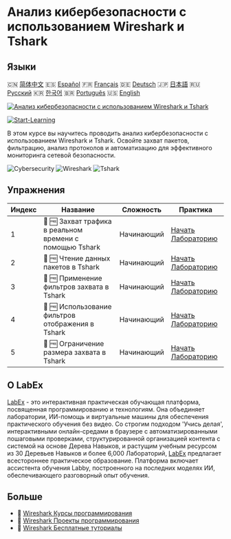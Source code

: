 # Анализ кибербезопасности с использованием Wireshark и Tshark

## Языки

🇨🇳 [简体中文](README_zh.md) 🇪🇸 [Español](README_es.md) 🇫🇷 [Français](README_fr.md) 🇩🇪 [Deutsch](README_de.md) 🇯🇵 [日本語](README_ja.md) 🇷🇺 [Русский](README_ru.md) 🇰🇷 [한국어](README_ko.md) 🇧🇷 [Português](README_pt.md) 🇺🇸 [English](README.md) 

[![Анализ кибербезопасности с использованием Wireshark и Tshark](https://cover-creator.labex.io/cybersecurity-analysis-with-wireshark-and-tshark.png?lang=ru)](https://labex.io/ru/courses/cybersecurity-analysis-with-wireshark-and-tshark)

[![Start-Learning](https://img.shields.io/badge/Start-Learning-whitesmoke?style=for-the-badge)](https://labex.io/ru/courses/cybersecurity-analysis-with-wireshark-and-tshark)

В этом курсе вы научитесь проводить анализ кибербезопасности с использованием Wireshark и Tshark. Освойте захват пакетов, фильтрацию, анализ протоколов и автоматизацию для эффективного мониторинга сетевой безопасности.

![Cybersecurity](https://img.shields.io/badge/Cybersecurity-whitesmoke?style=for-the-badge&logo=cybersecurity)
![Wireshark](https://img.shields.io/badge/Wireshark-whitesmoke?style=for-the-badge&logo=wireshark)
![Tshark](https://img.shields.io/badge/Tshark-whitesmoke?style=for-the-badge&logo=tshark)


## Упражнения

|   Индекс | Название                                                 | Сложность   | Практика                                                                                                                                                                           |
|----------|----------------------------------------------------------|-------------|------------------------------------------------------------------------------------------------------------------------------------------------------------------------------------|
|        1 | 🧩 🆓 Захват трафика в реальном времени с помощью Tshark | Начинающий  | <a target='_blank' href='https://labex.io/ru/labs/wireshark-capture-live-traffic-in-tshark-548916?course=cybersecurity-analysis-with-wireshark-and-tshark'>Начать Лабораторию</a>  |
|        2 | 🧩 🆓 Чтение данных пакетов в Tshark                     | Начинающий  | <a target='_blank' href='https://labex.io/ru/labs/wireshark-read-packet-data-in-tshark-548937?course=cybersecurity-analysis-with-wireshark-and-tshark'>Начать Лабораторию</a>      |
|        3 | 🧩 🆓 Применение фильтров захвата в Tshark               | Начинающий  | <a target='_blank' href='https://labex.io/ru/labs/wireshark-apply-capture-filters-in-tshark-548914?course=cybersecurity-analysis-with-wireshark-and-tshark'>Начать Лабораторию</a> |
|        4 | 🧩 🆓 Использование фильтров отображения в Tshark        | Начинающий  | <a target='_blank' href='https://labex.io/ru/labs/wireshark-use-display-filters-in-tshark-548939?course=cybersecurity-analysis-with-wireshark-and-tshark'>Начать Лабораторию</a>   |
|        5 | 🧩 🆓 Ограничение размера захвата в Tshark               | Начинающий  | <a target='_blank' href='https://labex.io/ru/labs/wireshark-limit-capture-size-in-tshark-548932?course=cybersecurity-analysis-with-wireshark-and-tshark'>Начать Лабораторию</a>    |

## О LabEx

[LabEx](https://labex.io) - это интерактивная практическая обучающая платформа, посвященная программированию и технологиям. Она объединяет лаборатории, ИИ-помощь и виртуальные машины для обеспечения практического обучения без видео. Со строгим подходом 'Учись делая', интерактивными онлайн-средами в браузере с автоматизированными пошаговыми проверками, структурированной организацией контента с системой на основе Дерева Навыков, и растущим учебным ресурсом из 30 Деревьев Навыков и более 6,000 Лабораторий, [LabEx](https://labex.io) предлагает всестороннее практическое образование. Платформа включает ассистента обучения Labby, построенного на последних моделях ИИ, обеспечивающего разговорный опыт обучения.

## Больше

- 🔗 [Wireshark Курсы программирования](https://github.com/labex-labs/awesome-programming-courses)
- 🔗 [Wireshark Проекты программирования](https://github.com/labex-labs/awesome-programming-projects)
- 🔗 [Wireshark Бесплатные туториалы](https://github.com/labex-labs/wireshark-free-tutorials)

